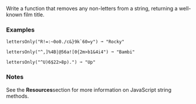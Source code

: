 Write a function that removes any non-letters from a string, returning a well-known film title.


### Examples ###
    lettersOnly("R!=:~0o0./c&}9k`60=y") ➞ "Rocky"

    lettersOnly("^,]%4B|@56a![0{2m>b1&4i4") ➞ "Bambi"

    lettersOnly("^U)6$22>8p).") ➞ "Up"


### Notes ###
See the **Resources**section for more information on JavaScript string methods.